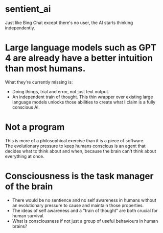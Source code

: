 # sentient_ai
Just like Bing Chat except there's no user, the AI starts thinking independently.

# Large language models such as GPT 4 are already have a better intuition than most humans.
What they're currently missing is:
* Doing things, trial and error, not just text output.
* An independent train of thought.
This thin wrapper over existing large language models unlocks those abilities to create what I claim is a fully conscious AI.
# Not a program
This is more of a philosophical exercise than it is a piece of software.
\
The evolutionary pressure to keep humans conscious is an agent that decides what to think about and when, because the brain can't think about everything at once.
# Consciousness is the task manager of the brain
* There would be no sentience and no self awareness in humans without an evolutionary pressure to cause and maintain those properties.
* The ideas of self awareness and a "train of thought" are both crucial for human survival.
* What is consciousness if not just a group of useful behaviours in human brains?
